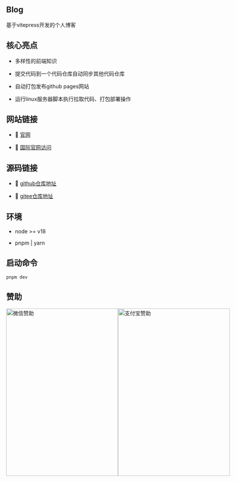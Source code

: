 ## Blog

基于vitepress开发的个人博客

## 核心亮点

* 多样性的前端知识

* 提交代码到一个代码仓库自动同步其他代码仓库

* 自动打包发布github pages网站

* 运行linux服务器脚本执行拉取代码、打包部署操作

## 网站链接

- :car: [官网](http://www.jwblog.cn)

- :car: [国际官网访问](https://jwblog.vercel.app)

## 源码链接

- :beginner: [github仓库地址](https://github.com/ytlyy1773/blog)

- :beginner: [gitee仓库地址](https://gitee.com/ytlyy1773/blog)

## 环境

- node >= v18

- pnpm | yarn

## 启动命令

```pnpm
pnpm dev
```

## 赞助
<div style="display: flex; justify-content: space-between;">
    <img src="./docs/public/image/wechat.png" alt="微信赞助" width="300" height="450" />
    <img src="./docs/public/image/zhifubao.png" alt="支付宝赞助" width="300" height="450" />
</div>
